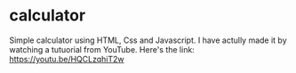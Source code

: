 # calculator
Simple calculator using HTML, Css and Javascript.
I have actully made it by watching a tutuorial from YouTube.
Here's the link: https://youtu.be/HQCLzqhiT2w
